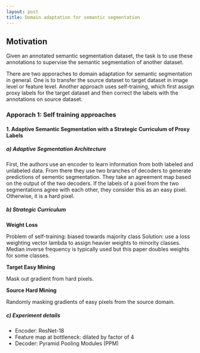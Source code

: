 ```yaml
---
layout: post
title: Domain adaptation for semantic segmentation
---
```



## Motivation

Given an annotated semantic segmentation dataset, the task is to use these annotations to supervise the semantic segmentation of another dataset. 

There are two apporaches to domain adaptation for semantic segmentation in general. One is to transfer the source dataset to target dataset in image level or feature level. Another approach uses self-training, which first assign proxy labels for the target dataset and then correct the labels with the annotations on source dataset.


### Apporach 1: Self training approaches

#### 1. Adaptive Semantic Segmentation with a Strategic Curriculum of Proxy Labels

##### a) Adaptive Segmentation Architecture

First, the authors use an encoder to learn information from both labeled and unlabeled data. From there they use two branches of decoders to generate predictions of sementic segmentation. They take an agreement map based on the output of the two decoders. If the labels of a pixel from the two segmentations agree with each other, they consider this as an easy pixel. Otherwise, it is a hard pixel. 

##### b) Strategic Curriculum

**Weight Loss**

Problem of self-training: biased towards majority class
Solution: use a loss weighting vector lambda to assign heavier weights to minority classes. Median inverse frequency is typically used but this paper doubles weights for some classes.

**Target Easy Mining**

Mask out gradient from hard pixels.

**Source Hard Mining**

Randomly masking gradients of easy pixels from the source domain.

##### c) Experiment details

* Encoder: ResNet-18
* Feature map at bottleneck: dilated by factor of 4
* Decoder: Pyramid Pooling Modules (PPM)
